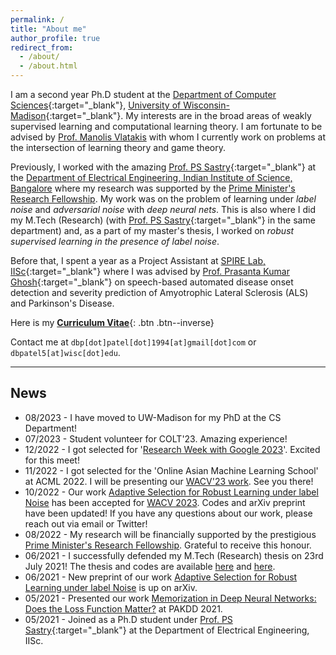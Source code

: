```yaml
---
permalink: /
title: "About me"
author_profile: true
redirect_from: 
  - /about/
  - /about.html
---
```

<!-- excerpt: "About me"
-->

I am a second year Ph.D student at the [Department of Computer Sciences](https://cs.wisc.edu){:target="_blank"}, [University of Wisconsin-Madison](https://wisc.edu/){:target="_blank"}. My interests are in the broad areas of weakly supervised learning and computational learning theory. I am fortunate to be advised by [Prof. Manolis Vlatakis](https://pages.cs.wisc.edu/~vlatakis/) with whom I currently work on problems at the intersection of learning theory and game theory.

Previously, I worked with the amazing [Prof. PS Sastry](https://ee.iisc.ac.in/sastry-p-s/){:target="_blank"} at the [Department of Electrical Engineering, Indian Institute of Science, Bangalore](https://ee.iisc.ac.in) where my research was supported by the [Prime Minister's Research Fellowship](https://www.pmrf.in/). My work was on the problem of learning under _label noise_ and _adversarial noise_ with _deep neural nets_. This is also where I did my M.Tech (Research) (with [Prof. PS Sastry](https://ee.iisc.ac.in/sastry-p-s/){:target="_blank"} in the same department) and, as a part of my master's thesis, I worked on _robust supervised learning in the presence of label noise_.

Before that, I spent a year as a Project Assistant at [SPIRE Lab, IISc](https://spire.ee.iisc.ac.in/spire/){:target="_blank"} where I was advised by [Prof. Prasanta Kumar Ghosh](https://ee.iisc.ac.in/prasanta-kumar-ghosh/){:target="_blank"} on speech-based automated disease onset detection and severity prediction of Amyotrophic Lateral Sclerosis (ALS) and Parkinson's Disease.

Here is my [__Curriculum Vitae__](\files\deep-patel-cv.pdf){: .btn .btn--inverse}

Contact me at `dbp[dot]patel[dot]1994[at]gmail[dot]com` or `dbpatel5[at]wisc[dot]edu`.
<!--- I am also exploring the robustness properties of mammalian vision-inspired feedback mechanisms for deep neural networks. --->

----------------------------------------------------------------------------------------------------

News
---
* 08/2023 - I have moved to UW-Madison for my PhD at the CS Department!
* 07/2023 - Student volunteer for COLT'23. Amazing experience!
* 12/2022 - I got selected for '[Research Week with Google 2023](https://sites.google.com/view/researchweek2023/home)'. Excited for this meet!
* 11/2022 - I got selected for the 'Online Asian Machine Learning School' at ACML 2022. I will be presenting our [WACV'23 work](https://arxiv.org/abs/2106.15292). See you there!
* 10/2022 - Our work [Adaptive Selection for Robust Learning under label Noise](https://arxiv.org/abs/2106.15292) has been accepted for [WACV 2023](https://wacv2023.thecvf.com/home). Codes and arXiv preprint have been updated! If you have any questions about our work, please reach out via email or Twitter!
* 08/2022 - My research will be financially supported by the prestigious [Prime Minister's Research Fellowship](https://www.pmrf.in/). Grateful to receive this honour.
* 06/2021 - I successfully defended my M.Tech (Research) thesis on 23rd July 2021! The thesis and codes are available [here](https://dbp1994.github.io/files/deep-patel-iisc-masters-thesis.pdf) and [here](https://github.com/dbp1994/masters_thesis_codes).
* 06/2021 - New preprint of our work [Adaptive Selection for Robust Learning under label Noise](https://arxiv.org/abs/2106.15292) is up on arXiv.
* 05/2021 - Presented our work [Memorization in Deep Neural Networks: Does the Loss Function Matter?](https://link.springer.com/chapter/10.1007/978-3-030-75765-6_11) at PAKDD 2021.
* 05/2021 - Joined as a Ph.D student under [Prof. PS Sastry](https://ee.iisc.ac.in/sastry-p-s/){:target="_blank"} at the Department of Electrical Engineering, IISc.
